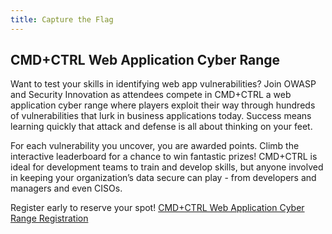 ```yaml
---
title: Capture the Flag
---
```


## CMD+CTRL Web Application Cyber Range

Want to test your skills in identifying web app vulnerabilities?  Join OWASP and Security Innovation as attendees compete in CMD+CTRL  a web application cyber range where players exploit their way through hundreds of vulnerabilities that lurk in business applications today.  Success means learning quickly that attack and defense is all about thinking on your feet.

For each vulnerability you uncover, you are awarded points. Climb the interactive leaderboard for a chance to win fantastic prizes! CMD+CTRL is ideal for development teams to train and develop skills, but anyone involved in keeping your organization’s data secure can play - from developers and managers and even CISOs.

Register early to reserve your spot!
[CMD+CTRL Web Application Cyber Range Registration](https://web.securityinnovation.com/owaspdc2019) 